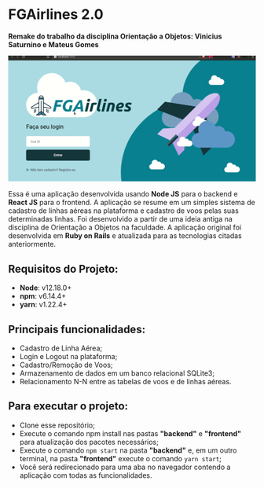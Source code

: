 # FGAirlines 2.0

**Remake do trabalho da disciplina Orientação a Objetos: Vinicius Saturnino e Mateus Gomes**

<img src="./img/demonstration.gif" />

Essa é uma aplicação desenvolvida usando **Node JS** para o backend e **React JS** para o frontend. A aplicação se resume em um simples sistema de cadastro de linhas aéreas na plataforma e cadastro de voos pelas suas determinadas linhas. Foi desenvolvido a partir de uma ideia antiga na disciplina de Orientação a Objetos na faculdade. A aplicação original foi desenvolvida em **Ruby on Rails** e atualizada para as tecnologias citadas anteriormente.

## Requisitos do Projeto:

- **Node**: v12.18.0+
- **npm**: v6.14.4+
- **yarn**: v1.22.4+

## Principais funcionalidades:

- Cadastro de Linha Aérea;
- Login e Logout na plataforma;
- Cadastro/Remoção de Voos;
- Armazenamento de dados em um banco relacional SQLite3;
- Relacionamento N-N entre as tabelas de voos e de linhas aéreas.

## Para executar o projeto:

- Clone esse repositório;
- Execute o comando npm install nas pastas **"backend"** e **"frontend"** para atualização dos pacotes necessários;
- Execute o comando ```npm start``` na pasta **"backend"** e, em um outro terminal, na pasta **"frontend"** execute o comando ```yarn start```;
- Você será redirecionado para uma aba no navegador contendo a aplicação com todas as funcionalidades.